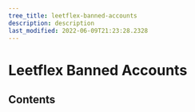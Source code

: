```yaml
---
tree_title: leetflex-banned-accounts
description: description
last_modified: 2022-06-09T21:23:28.2328
---
```


# Leetflex Banned Accounts

## Contents
